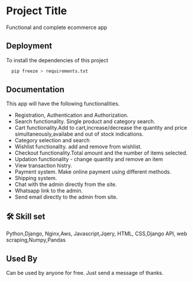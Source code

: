 
# Project Title

Functional and complete ecommerce app


## Deployment

To install the dependencies of this project 

```bash
  pip freeze > requirements.txt
```



## Documentation

This app will have the following functionalities.

- Registration, Authentication and  Authorization. 
- Search functionality. Single product and category search.
- Cart functionality.Add to cart,increase/decrease the quantity and price simultaneously,availabe and out of stock indications.
- Category selection and search
- Wishlist functionality. add and remove from wishlist.
- Checkout functionality.Total amount and the number of items selected.
- Updation functionality - change quantity and remove an item
- View transaction histry.
- Payment system. Make online payment using different methods.
- Shipping system.
- Chat with the admin directly from the site.
- Whatsapp link to the admin.
- Send email directly to the admin from site.

                    
                  


## 🛠 Skill set
Python,Django, Nginx,Aws, Javascript,Jqery, HTML, CSS,Django API, web scraping,Numpy,Pandas


## Used By
Can be used by anyone for free. Just send a message of thanks.





